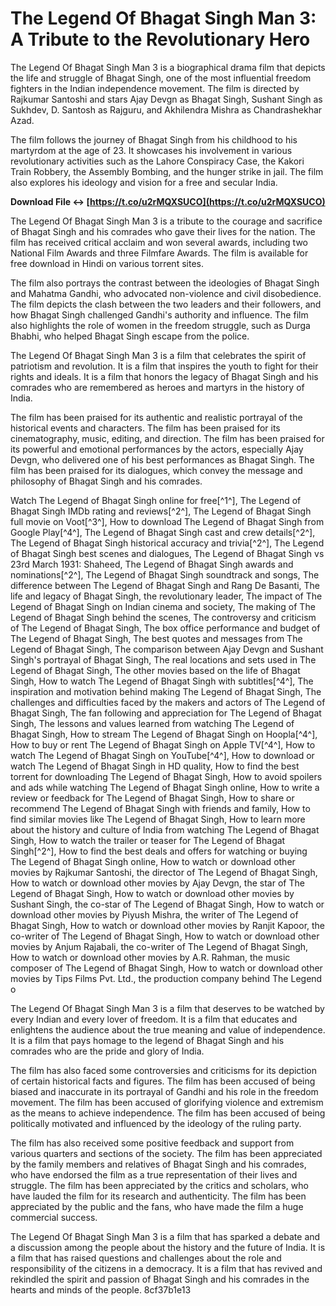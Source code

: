 
 
# The Legend Of Bhagat Singh Man 3: A Tribute to the Revolutionary Hero
 
The Legend Of Bhagat Singh Man 3 is a biographical drama film that depicts the life and struggle of Bhagat Singh, one of the most influential freedom fighters in the Indian independence movement. The film is directed by Rajkumar Santoshi and stars Ajay Devgn as Bhagat Singh, Sushant Singh as Sukhdev, D. Santosh as Rajguru, and Akhilendra Mishra as Chandrashekhar Azad.
 
The film follows the journey of Bhagat Singh from his childhood to his martyrdom at the age of 23. It showcases his involvement in various revolutionary activities such as the Lahore Conspiracy Case, the Kakori Train Robbery, the Assembly Bombing, and the hunger strike in jail. The film also explores his ideology and vision for a free and secular India.
 
**Download File ↔ [https://t.co/u2rMQXSUCO](https://t.co/u2rMQXSUCO)**


 
The Legend Of Bhagat Singh Man 3 is a tribute to the courage and sacrifice of Bhagat Singh and his comrades who gave their lives for the nation. The film has received critical acclaim and won several awards, including two National Film Awards and three Filmfare Awards. The film is available for free download in Hindi on various torrent sites.
  
The film also portrays the contrast between the ideologies of Bhagat Singh and Mahatma Gandhi, who advocated non-violence and civil disobedience. The film depicts the clash between the two leaders and their followers, and how Bhagat Singh challenged Gandhi's authority and influence. The film also highlights the role of women in the freedom struggle, such as Durga Bhabhi, who helped Bhagat Singh escape from the police.
 
The Legend Of Bhagat Singh Man 3 is a film that celebrates the spirit of patriotism and revolution. It is a film that inspires the youth to fight for their rights and ideals. It is a film that honors the legacy of Bhagat Singh and his comrades who are remembered as heroes and martyrs in the history of India.
  
The film has been praised for its authentic and realistic portrayal of the historical events and characters. The film has been praised for its cinematography, music, editing, and direction. The film has been praised for its powerful and emotional performances by the actors, especially Ajay Devgn, who delivered one of his best performances as Bhagat Singh. The film has been praised for its dialogues, which convey the message and philosophy of Bhagat Singh and his comrades.
 
Watch The Legend of Bhagat Singh online for free[^1^],  The Legend of Bhagat Singh IMDb rating and reviews[^2^],  The Legend of Bhagat Singh full movie on Voot[^3^],  How to download The Legend of Bhagat Singh from Google Play[^4^],  The Legend of Bhagat Singh cast and crew details[^2^],  The Legend of Bhagat Singh historical accuracy and trivia[^2^],  The Legend of Bhagat Singh best scenes and dialogues,  The Legend of Bhagat Singh vs 23rd March 1931: Shaheed,  The Legend of Bhagat Singh awards and nominations[^2^],  The Legend of Bhagat Singh soundtrack and songs,  The difference between The Legend of Bhagat Singh and Rang De Basanti,  The life and legacy of Bhagat Singh, the revolutionary leader,  The impact of The Legend of Bhagat Singh on Indian cinema and society,  The making of The Legend of Bhagat Singh behind the scenes,  The controversy and criticism of The Legend of Bhagat Singh,  The box office performance and budget of The Legend of Bhagat Singh,  The best quotes and messages from The Legend of Bhagat Singh,  The comparison between Ajay Devgn and Sushant Singh's portrayal of Bhagat Singh,  The real locations and sets used in The Legend of Bhagat Singh,  The other movies based on the life of Bhagat Singh,  How to watch The Legend of Bhagat Singh with subtitles[^4^],  The inspiration and motivation behind making The Legend of Bhagat Singh,  The challenges and difficulties faced by the makers and actors of The Legend of Bhagat Singh,  The fan following and appreciation for The Legend of Bhagat Singh,  The lessons and values learned from watching The Legend of Bhagat Singh,  How to stream The Legend of Bhagat Singh on Hoopla[^4^],  How to buy or rent The Legend of Bhagat Singh on Apple TV[^4^],  How to watch The Legend of Bhagat Singh on YouTube[^4^],  How to download or watch The Legend of Bhagat Singh in HD quality,  How to find the best torrent for downloading The Legend of Bhagat Singh,  How to avoid spoilers and ads while watching The Legend of Bhagat Singh online,  How to write a review or feedback for The Legend of Bhagat Singh,  How to share or recommend The Legend of Bhagat Singh with friends and family,  How to find similar movies like The Legend of Bhagat Singh,  How to learn more about the history and culture of India from watching The Legend of Bhagat Singh,  How to watch the trailer or teaser for The Legend of Bhagat Singh[^2^],  How to find the best deals and offers for watching or buying The Legend of Bhagat Singh online,  How to watch or download other movies by Rajkumar Santoshi, the director of The Legend of Bhagat Singh,  How to watch or download other movies by Ajay Devgn, the star of The Legend of Bhagat Singh,  How to watch or download other movies by Sushant Singh, the co-star of The Legend of Bhagat Singh,  How to watch or download other movies by Piyush Mishra, the writer of The Legend of Bhagat Singh,  How to watch or download other movies by Ranjit Kapoor, the co-writer of The Legend of Bhagat Singh,  How to watch or download other movies by Anjum Rajabali, the co-writer of The Legend of Bhagat Singh,  How to watch or download other movies by A.R. Rahman, the music composer of The Legend of Bhagat Singh,  How to watch or download other movies by Tips Films Pvt. Ltd., the production company behind The Legend o
 
The Legend Of Bhagat Singh Man 3 is a film that deserves to be watched by every Indian and every lover of freedom. It is a film that educates and enlightens the audience about the true meaning and value of independence. It is a film that pays homage to the legend of Bhagat Singh and his comrades who are the pride and glory of India.
  
The film has also faced some controversies and criticisms for its depiction of certain historical facts and figures. The film has been accused of being biased and inaccurate in its portrayal of Gandhi and his role in the freedom movement. The film has been accused of glorifying violence and extremism as the means to achieve independence. The film has been accused of being politically motivated and influenced by the ideology of the ruling party.
 
The film has also received some positive feedback and support from various quarters and sections of the society. The film has been appreciated by the family members and relatives of Bhagat Singh and his comrades, who have endorsed the film as a true representation of their lives and struggle. The film has been appreciated by the critics and scholars, who have lauded the film for its research and authenticity. The film has been appreciated by the public and the fans, who have made the film a huge commercial success.
 
The Legend Of Bhagat Singh Man 3 is a film that has sparked a debate and a discussion among the people about the history and the future of India. It is a film that has raised questions and challenges about the role and responsibility of the citizens in a democracy. It is a film that has revived and rekindled the spirit and passion of Bhagat Singh and his comrades in the hearts and minds of the people.
 8cf37b1e13
 
